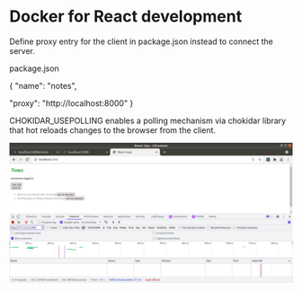 # Docker for React development

Define proxy entry for the client in package.json instead to connect the server.

package.json

{
 "name": "notes",

  "proxy": "http://localhost:8000"
}

CHOKIDAR_USEPOLLING enables a polling mechanism via chokidar library that hot reloads changes to the browser from the client.

![alt text](https://github.com/jylhakos/DevOpsWithDocker/blob/main/2/2.11/client-dev/2.11.png?raw=true)